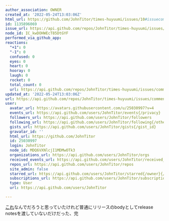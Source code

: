 ```yaml
---
author_association: OWNER
created_at: '2022-05-24T13:03:06Z'
html_url: https://github.com/JohnTitor/times-huyuumi/issues/10#issuecomment-1135896069
id: 1135896069
issue_url: https://api.github.com/repos/JohnTitor/times-huyuumi/issues/10
node_id: IC_kwDOHWEcT85DtGYF
performed_via_github_app: 
reactions:
  "+1": 0
  "-1": 0
  confused: 0
  eyes: 0
  heart: 0
  hooray: 0
  laugh: 0
  rocket: 0
  total_count: 0
  url: https://api.github.com/repos/JohnTitor/times-huyuumi/issues/comments/1135896069/reactions
updated_at: '2022-05-24T13:03:06Z'
url: https://api.github.com/repos/JohnTitor/times-huyuumi/issues/comments/1135896069
user:
  avatar_url: https://avatars.githubusercontent.com/u/25030997?v=4
  events_url: https://api.github.com/users/JohnTitor/events{/privacy}
  followers_url: https://api.github.com/users/JohnTitor/followers
  following_url: https://api.github.com/users/JohnTitor/following{/other_user}
  gists_url: https://api.github.com/users/JohnTitor/gists{/gist_id}
  gravatar_id: ''
  html_url: https://github.com/JohnTitor
  id: 25030997
  login: JohnTitor
  node_id: MDQ6VXNlcjI1MDMwOTk3
  organizations_url: https://api.github.com/users/JohnTitor/orgs
  received_events_url: https://api.github.com/users/JohnTitor/received_events
  repos_url: https://api.github.com/users/JohnTitor/repos
  site_admin: false
  starred_url: https://api.github.com/users/JohnTitor/starred{/owner}{/repo}
  subscriptions_url: https://api.github.com/users/JohnTitor/subscriptions
  type: User
  url: https://api.github.com/users/JohnTitor

---
```

[これ](https://togithub.com/kubernetes-sigs/krew/issues/780)なんでだろうと思っていたけれど普通にリリースのbodyとしてrelease notesを渡していないだけだった、完